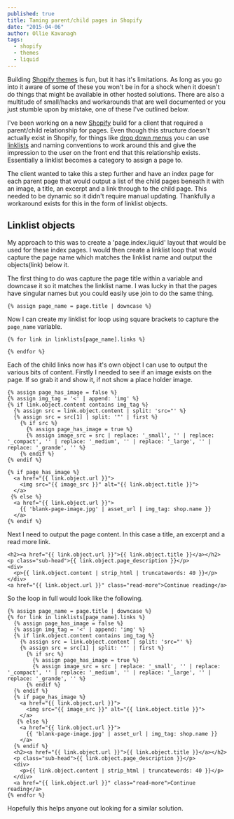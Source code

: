 ```yaml
---
published: true
title: Taming parent/child pages in Shopify
date: "2015-04-06"
author: Ollie Kavanagh
tags: 
  - shopify
  - themes
  - liquid
---
```


Building [Shopify themes](https://themes.shopify.com/) is fun, but it has it's limitations. As long as you go into it aware of some of these you won't be in for a shock when it doesn't do things that might be available in other hosted solutions. There are also a multitude of small/hacks and workarounds that are well documented or you just stumble upon by mistake, one of these I've outlined below.

I've been working on a new [Shopify](http://shopify.com) build for a client that required a parent/child relationship for pages. Even though this structure doesn't actually exist in Shopify, for things like [drop down menus](https://docs.shopify.com/manual/your-website/navigation/create-drop-down-menu) you can use [linklists](https://docs.shopify.com/themes/liquid-documentation/objects/linklist) and naming conventions to work around this and give the impression to the user on the front end that this relationship exists. Essentially a linklist becomes a category to assign a page to.

The client wanted to take this a step further and have an index page for each parent page that would output a list of the child pages beneath it with an image, a title, an excerpt and a link through to the child page. This needed to be dynamic so it didn't require manual updating. Thankfully a workaround exists for this in the form of linklist objects.

## Linklist objects

My approach to this was to create a 'page.index.liquid' layout that would be used for these index pages. I would then create a linklist loop that would capture the page name which matches the linklist name and output the objects(link) below it. 

The first thing to do was capture the page title within a variable and downcase it so it matches the linklist name. I was lucky in that the pages have singular names but you could easily use join to do the same thing.

```text
{% assign page_name = page.title | downcase %}
```

Now I can create my linklist for loop using square brackets to capture the `page_name` variable.

```text
{% for link in linklists[page_name].links %}

{% endfor %}
```

Each of the child links now has it's own object I can use to output the various bits of content. Firstly I needed to see if an image exists on the page. If so grab it and show it, if not show a place holder image.

```text
{% assign page_has_image = false %}  
{% assign img_tag = '<' | append: 'img' %}  
{% if link.object.content contains img_tag %}
  {% assign src = link.object.content | split: 'src="' %}
  {% assign src = src[1] | split: '"' | first %}
    {% if src %}
      {% assign page_has_image = true %}
      {% assign image_src = src | replace: '_small', '' | replace: '_compact', '' | replace: '_medium', '' | replace: '_large', '' | replace: '_grande', '' %}
    {% endif %}
{% endif %}

{% if page_has_image %}
  <a href="{{ link.object.url }}">
    <img src="{{ image_src }}" alt="{{ link.object.title }}">
  </a>
 {% else %}
  <a href="{{ link.object.url }}">
    {{ 'blank-page-image.jpg' | asset_url | img_tag: shop.name }}
  </a>
{% endif %}
```

Next I need to output the page content. In this case a title, an excerpt and a read more link.

```text
<h2><a href="{{ link.object.url }}">{{ link.object.title }}</a></h2>
<p class="sub-head">{{ link.object.page_description }}</p>
<div>
  <p>{{ link.object.content | strip_html | truncatewords: 40 }}</p>
</div>
<a href="{{ link.object.url }}" class="read-more">Continue reading</a>
```

So the loop in full would look like the following.

```text
{% assign page_name = page.title | downcase %}
{% for link in linklists[page_name].links %}
  {% assign page_has_image = false %}
  {% assign img_tag = '<' | append: 'img' %}
  {% if link.object.content contains img_tag %}
    {% assign src = link.object.content | split: 'src="' %}
    {% assign src = src[1] | split: '"' | first %}
      {% if src %}
        {% assign page_has_image = true %}
        {% assign image_src = src | replace: '_small', '' | replace: '_compact', '' | replace: '_medium', '' | replace: '_large', '' | replace: '_grande', '' %}
      {% endif %}
  {% endif %}
  {% if page_has_image %}
    <a href="{{ link.object.url }}">
      <img src="{{ image_src }}" alt="{{ link.object.title }}">
    </a>
   {% else %}
    <a href="{{ link.object.url }}">
      {{ 'blank-page-image.jpg' | asset_url | img_tag: shop.name }}
    </a>
  {% endif %}
  <h2><a href="{{ link.object.url }}">{{ link.object.title }}</a></h2>
  <p class="sub-head">{{ link.object.page_description }}</p>
  <div>
    <p>{{ link.object.content | strip_html | truncatewords: 40 }}</p>
  </div>
  <a href="{{ link.object.url }}" class="read-more">Continue reading</a>
{% endfor %}
```

Hopefully this helps anyone out looking for a similar solution. 